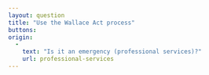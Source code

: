 ```yaml
---
layout: question
title: "Use the Wallace Act process"
buttons:
origin:
  -
    text: "Is it an emergency (professional services)?"
    url: professional-services
---
```

